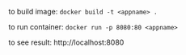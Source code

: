 to build image:
```docker build -t <appname> .```

to run container:
```docker run -p 8080:80 <appname>```

to see result:
http://localhost:8080
